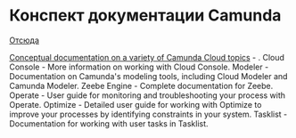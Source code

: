 # Конспект документации Camunda
[Отсюда](https://docs.camunda.io/docs/components/)

[Conceptual documentation on a variety of Camunda Cloud topics](concepts.md)  - .
Cloud Console - More information on working with Cloud Console.
Modeler - Documentation on Camunda's modeling tools, including Cloud Modeler and Camunda Modeler.
Zeebe Engine - Complete documentation for Zeebe.
Operate - User guide for monitoring and troubleshooting your process with Operate.
Optimize - Detailed user guide for working with Optimize to improve your processes by identifying constraints in your system.
Tasklist - Documentation for working with user tasks in Tasklist.